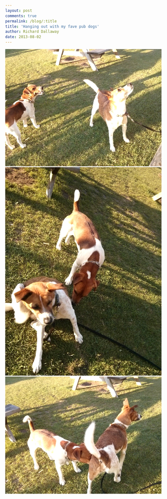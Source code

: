 ```yaml
---
layout: post
comments: true
permalink: /blog/:title
title: 'Hanging out with my fave pub dogs'
author: Richard Dallaway
date: 2013-08-02
---
```


<div><a href="/media/IMG_2013-08-01_193020.jpg"><img src="/media/IMG_2013-08-01_193020jpg500.jpg" width="500" height="375"/></a></div><div><a href="/media/IMG_2013-08-01_193034.jpg"><img src="/media/IMG_2013-08-01_193034500jpg.jpg" width="500" height="667"/></a></div><div><a href="/media/IMG_2013-08-01_193038.jpg"><img src="/media/IMG_2013-08-01_193038500jpg.jpg" width="500" height="375"/></a></div>


